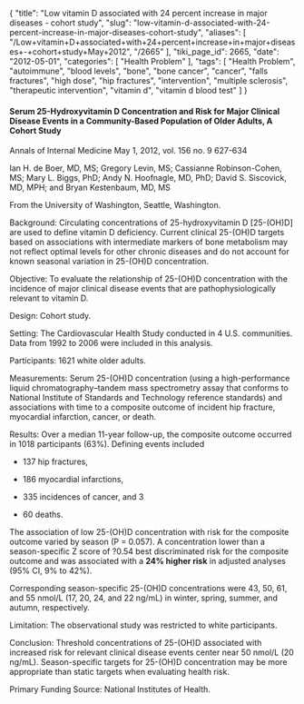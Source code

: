 {
    "title": "Low vitamin D associated with 24 percent increase in major diseases - cohort study",
    "slug": "low-vitamin-d-associated-with-24-percent-increase-in-major-diseases-cohort-study",
    "aliases": [
        "/Low+vitamin+D+associated+with+24+percent+increase+in+major+diseases+-+cohort+study+May+2012",
        "/2665"
    ],
    "tiki_page_id": 2665,
    "date": "2012-05-01",
    "categories": [
        "Health Problem"
    ],
    "tags": [
        "Health Problem",
        "autoimmune",
        "blood levels",
        "bone",
        "bone cancer",
        "cancer",
        "falls fractures",
        "high dose",
        "hip fractures",
        "intervention",
        "multiple sclerosis",
        "therapeutic intervention",
        "vitamin d",
        "vitamin d blood test"
    ]
}


#### Serum 25-Hydroxyvitamin D Concentration and Risk for Major Clinical Disease Events in a Community-Based Population of Older Adults, A Cohort Study

Annals of Internal Medicine May 1, 2012, vol. 156 no. 9 627-634

Ian H. de Boer, MD, MS; Gregory Levin, MS; Cassianne Robinson-Cohen, MS; Mary L. Biggs, PhD; Andy N. Hoofnagle, MD, PhD; David S. Siscovick, MD, MPH; and Bryan Kestenbaum, MD, MS

From the University of Washington, Seattle, Washington.

Background: Circulating concentrations of 25-hydroxyvitamin D <span>[25-(OH)D]</span> are used to define vitamin D deficiency. Current clinical 25-(OH)D targets based on associations with intermediate markers of bone metabolism may not reflect optimal levels for other chronic diseases and do not account for known seasonal variation in 25-(OH)D concentration.

Objective: To evaluate the relationship of 25-(OH)D concentration with the incidence of major clinical disease events that are pathophysiologically relevant to vitamin D.

Design: Cohort study.

Setting: The Cardiovascular Health Study conducted in 4 U.S. communities. Data from 1992 to 2006 were included in this analysis.

Participants: 1621 white older adults.

Measurements: Serum 25-(OH)D concentration (using a high-performance liquid chromatography–tandem mass spectrometry assay that conforms to National Institute of Standards and Technology reference standards) and associations with time to a composite outcome of incident hip fracture, myocardial infarction, cancer, or death.

Results: Over a median 11-year follow-up, the composite outcome occurred in 1018 participants (63%). Defining events included 

* 137 hip fractures, 

* 186 myocardial infarctions, 

* 335 incidences of cancer, and 3

* 60 deaths. 

The association of low 25-(OH)D concentration with risk for the composite outcome varied by season (P = 0.057). A concentration lower than a season-specific Z score of ?0.54 best discriminated risk for the composite outcome and was associated with a  **24% higher risk**  in adjusted analyses (95% CI, 9% to 42%). 

Corresponding season-specific 25-(OH)D concentrations were 43, 50, 61, and 55 nmol/L (17, 20, 24, and 22 ng/mL) in winter, spring, summer, and autumn, respectively.

Limitation: The observational study was restricted to white participants.

Conclusion: Threshold concentrations of 25-(OH)D associated with increased risk for relevant clinical disease events center near 50 nmol/L (20 ng/mL). Season-specific targets for 25-(OH)D concentration may be more appropriate than static targets when evaluating health risk.

Primary Funding Source: National Institutes of Health.